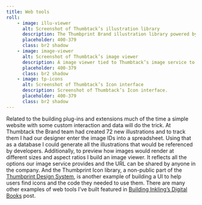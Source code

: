 ```yaml
---
title: Web tools
roll:
    - image: illu-viewer
      alt: Screenshot of Thumbtack’s illustration library
      description: The Thumbprint Brand illustration library powered by a spredsheet.
      placeholder: 400-379
      class: br2 shadow
    - image: image-viewer
      alt: Screenshot of Thumbtack’s image viewer
      description: A image viewer tied to Thumbtack’s image service to preview images at different sizes, formats, and aspect ratios.
      placeholder: 400-379
      class: br2 shadow
    - image: tp-icons
      alt: Screenshot of Thumbtack’s Icon interface
      description: Screenshot of Thumbtack’s Icon interface.
      placeholder: 400-379
      class: br2 shadow
---
```


Related to the building plug-ins and extensions much of the time a simple website with some custom interaction and data will do the trick. At Thumbtack the Brand team had created 72 new illustrations and to track them I had our designer enter the image IDs into a spreadsheet. Using that as a database I could generate all the illustrations that would be referenced by developers. Additionally, to preview how images would render at different sizes and aspect ratios I build an image viewer. It reflects all the options our image service provides and the URL can be shared by anyone in the company. And the Thumbprint Icon library, a non-public part of the [Thumbprint Design System](https://thumbprint.design/), is another example of building a UI to help users find icons and the code they needed to use them. There are many other examples of web tools I’ve built featured in [Building Inkling’s Digital Books](/write/inkling.html) post.
